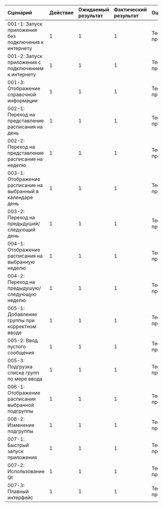 |Cценарий|Действие|Ожидаемый результат|Фактический результат| Оценка|
|:---|:---|:---|:---|:---|
|001-1: Запуск приложения без подключения к интернету|1|1|1|Тест не пройден|
|001-2: Запуск приложения с подключением к интернету|1|1|1|Тест не пройден|
|001-3: Отображение справочной информации|1|1|1|Тест не пройден|
|002-1: Переход на представление расписания на день|1|1|1|Тест не пройден|
|002-2: Переход на представление расписания на неделю|1|1|1|Тест не пройден|
|003-1: Отображение расписание на выбранный в календаре день|1|1|1|Тест не пройден|
|003-2: Переход на предыдуший/следующий день|1|1|1|Тест не пройден|
|004-1: Отображение расписания на выбранную неделю|1|1|1|Тест не пройден|
|004-2: Переход на предыдушую/следующую неделю|1|1|1|Тест не пройден|
|005-1: Добавление группы при корректном вводе|1|1|1|Тест не пройден|
|005-2: Ввод пустого сообщения|1|1|1|Тест не пройден|
|005-3: Подгрузка списка групп по мере ввода|1|1|1|Тест не пройден|
|006-1: Отображение расписания выбранной подгруппы|1|1|1|Тест не пройден|
|006-2: Изменение подгруппы|1|1|1|Тест не пройден|
|007-1: Быстрый запуск приложения|1|1|1|Тест пройден|
|007-2: Использование Qt|1|1|1|Тест пройден|
|007-3: Плавный интерфейс|1|1|1|Тест не пройден|
